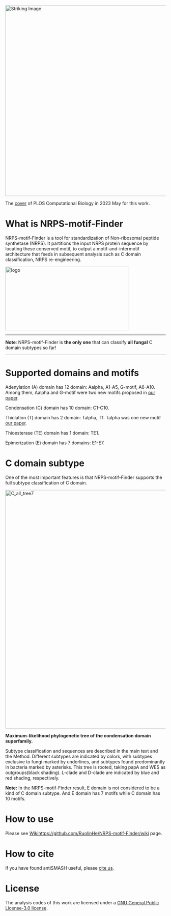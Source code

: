 <img src="https://github.com/RuolinHe/NRPS-motif-Finder/assets/76482251/5ee2d1fc-b026-4be3-bfdc-6ac6d6151a8b" alt="Striking Image" width="600" height="600">

The [cover](https://journals.plos.org/ploscompbiol/issue?id=10.1371/issue.pcbi.v19.i05) of PLOS Computational Biology in 2023 May for this work.

# What is NRPS-motif-Finder
NRPS-motif-Finder is a tool for standardization of Non-ribosomal peptide synthetase (NRPS). It partitions the input NRPS protein sequence by locating these conserved motif, to output a motif-and-intermotif architecture that feeds in subsequent analysis such as C domain classification, NRPS re-engineering.

<img src="https://github.com/RuolinHe/NRPS-motif-Finder-matlab-version/assets/76482251/a0358bd6-3431-4bda-9477-20898debc41a" alt="logo" width="388.9" height="200">

***

**Note**: NRPS-motif-Finder is **the only one** that can classify **all fungal** C domain subtypes so far!

***

# Supported domains and motifs
Adenylation (A) domain has 12 domain: Aalpha, A1-A5, G-motif, A6-A10. Among them, Aalpha and G-motif were two new motifs proposed in [our paper](https://doi.org/10.1371/journal.pcbi.1011100).

Condensation (C) domain has 10 domain: C1-C10.

Thiolation (T) domain has 2 domain: Talpha, T1. Talpha was one new motif [our paper](https://doi.org/10.1371/journal.pcbi.1011100).

Thioesterase (TE) domain has 1 domain: TE1.

Epimerization (E) domain has 7 domains: E1-E7.

# C domain subtype
One of the most important features is that NRPS-motif-Finder supports the full subtype classification of C domain.

<img src="https://github.com/RuolinHe/NRPS-motif-Finder/assets/76482251/6fef2845-67aa-44f6-8f7d-7638805b45c9" alt="C_all_tree7" width="839.7" height="750">

**Maximum-likelihood phylogenetic tree of the condensation domain superfamily.**

Subtype classification and sequences are described in the main text and the Method. Different subtypes are indicated by colors, with subtypes exclusive to fungi marked by underlines, and subtypes found predominantly in bacteria marked by asterisks. This tree is rooted, taking papA and WES as outgroups(black shading). L-clade and D-clade are indicated by blue and red shading, respectively.

**Note:** In the NRPS-motif-Finder result, E domain is not considered to be a kind of C domain subtype. And E domain has 7 motifs while C domain has 10 motifs.

# How to use
Please see [Wiki](https://github.com/RuolinHe/NRPS-motif-Finder/wiki)https://github.com/RuolinHe/NRPS-motif-Finder/wiki page.

# How to cite
If you have found antiSMASH useful, please [cite us](https://doi.org/10.1371/journal.pcbi.1011100).

# License
The analysis codes of this work are licensed under a [GNU General Public License-3.0 license](https://github.com/RuolinHe/NRPS-motif-Finder#GPL-3.0-1-ov-file).
